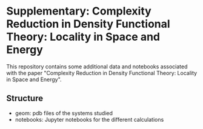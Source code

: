 # Supplementary:  Complexity Reduction in Density Functional Theory: Locality in Space and Energy

This repository contains some additional data and notebooks associated with
the paper "Complexity Reduction in Density Functional Theory: Locality in 
Space and Energy".

## Structure

* geom: pdb files of the systems studied
* notebooks: Jupyter notebooks for the different calculations

